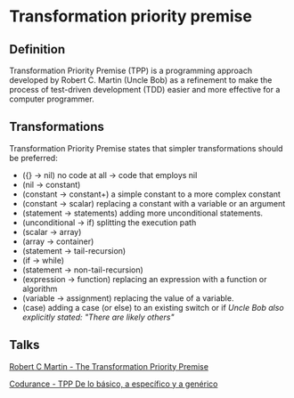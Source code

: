 # Transformation priority premise

## Definition

Transformation Priority Premise (TPP) is a programming approach developed by Robert C. Martin (Uncle Bob)
as a refinement to make the process of test-driven development (TDD) easier and more effective for a computer programmer.

## Transformations
Transformation Priority Premise states that simpler transformations should be preferred:

* ({} → nil) no code at all → code that employs nil
* (nil → constant)
* (constant → constant+) a simple constant to a more complex constant
* (constant → scalar) replacing a constant with a variable or an argument
* (statement → statements) adding more unconditional statements.
* (unconditional → if) splitting the execution path
* (scalar → array)
* (array → container)
* (statement → tail-recursion)
* (if → while)
* (statement → non-tail-recursion)
* (expression → function) replacing an expression with a function or algorithm
* (variable → assignment) replacing the value of a variable.
* (case) adding a case (or else) to an existing switch or if _Uncle Bob also explicitly stated: "There are likely others"_

## Talks

[Robert C Martin - The Transformation Priority Premise](https://www.youtube.com/watch?v=B93QezwTQpI)

[Codurance - TPP De lo básico, a específico y a genérico](https://www.youtube.com/watch?v=USzIPwFtYCE)
